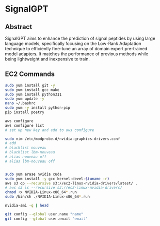 # SignalGPT

## Abstract

SignalGPT aims to enhance the prediction of signal peptides by using large language models, specifically focusing on the Low-Rank Adaptation technique to efficiently fine-tune an array of domain expert pre-trained model adapters.
It matches the performance of previous methods while being lightweight and inexpensive to train.



## EC2 Commands
```sh
sudo yum install git -y
sudo yum install gcc make
sudo yum install python311
sudo yum update -y
nano ~/.bashrc
sudo yum -y install python-pip
pip install poetry

aws configure
aws configure list
# set up new key and add to aws configure

sudo vim /etc/modprobe.d/nvidia-graphics-drivers.conf
# add 
# blacklist nouveau
# blacklist lbm-nouveau
# alias nouveau off
# alias lbm-nouveau off


sudo yum erase nvidia cuda
sudo yum install -y gcc kernel-devel-$(uname -r)
aws s3 cp --recursive s3://ec2-linux-nvidia-drivers/latest/ .
# aws s3 ls --recursive s3://ec2-linux-nvidia-drivers/
chmod +x NVIDIA-Linux-x86_64*.run
sudo /bin/sh ./NVIDIA-Linux-x86_64*.run

nvidia-smi -q | head

git config --global user.name "name"
git config --global user.email "email"


```